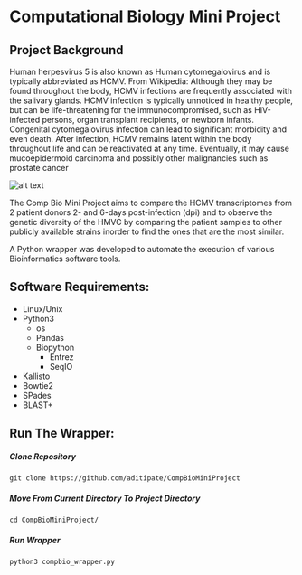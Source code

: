 # Computational Biology Mini Project 

## Project Background 
Human herpesvirus 5 is also known as Human cytomegalovirus and is typically abbreviated as HCMV.
From Wikipedia: Although they may be found throughout the body, HCMV infections are frequently associated with the
salivary glands. HCMV infection is typically unnoticed in healthy people, but can be life-threatening for the
immunocompromised, such as HIV-infected persons, organ transplant recipients, or newborn infants. Congenital
cytomegalovirus infection can lead to significant morbidity and even death. After infection, HCMV remains latent within
the body throughout life and can be reactivated at any time. Eventually, it may cause mucoepidermoid carcinoma and
possibly other malignancies such as prostate cancer

![alt text](https://assets.teenvogue.com/photos/5633c437315908291450e9af/1:1/w_350%2Ch_350%2Cc_limit/herpes.jpg)

The Comp Bio Mini Project aims to compare the HCMV transcriptomes from 2 patient donors 2- and 6-days post-infection (dpi) and to observe the genetic diversity of the HMVC by comparing the patient samples to other publicly available strains inorder to find the ones that are the most similar.  

A Python wrapper was developed to automate the execution of various Bioinformatics software tools. 

## Software Requirements: 
* Linux/Unix
* Python3
    * os
    * Pandas
    * Biopython
        * Entrez
        * SeqIO
* Kallisto
* Bowtie2
* SPades
* BLAST+

## Run The Wrapper: 

<h5> Clone Repository </h5> 

`git clone https://github.com/aditipate/CompBioMiniProject`

<h5> Move From Current Directory To Project Directory </h5>

`cd CompBioMiniProject/`

<h5> Run Wrapper </h5>

`python3 compbio_wrapper.py`
